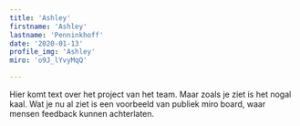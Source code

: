 ```yaml
---
title: 'Ashley'
firstname: 'Ashley'
lastname: 'Penninkhoff'
date: '2020-01-13'
profile_img: 'Ashley'
miro: 'o9J_lYvyMqQ'

---
```


Hier komt text over het project van het team. Maar zoals je ziet is het nogal kaal. Wat je nu al ziet is een voorbeeld van publiek miro board, waar mensen feedback kunnen achterlaten.

